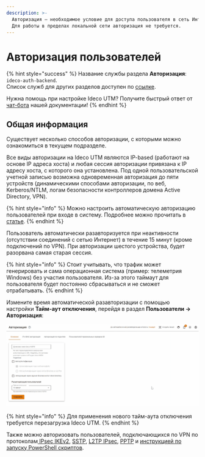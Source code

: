 ```yaml
---
description: >-
  Авторизация – необходимое условие для доступа пользователя в сеть Интернет.
  Для работы в пределах локальной сети авторизация не требуется.
---
```


# Авторизация пользователей

{% hint style="success" %}
Название службы раздела **Авторизация**: `ideco-auth-backend`. \
Список служб для других разделов доступен по [ссылке](/settings/server-management/terminal.md).

Нужна помощь при настройке Ideco UTM? Получите быстрый ответ от [чат-бота](https://gpt-docs.ideco.ru/) нашей документации!
{% endhint %}

## Общая информация

Существует несколько способов авторизации, с которыми можно ознакомиться в текущем подразделе.

Все виды авторизации на Ideco UTM являются IP-based (работают на основе IP адреса хоста) и любая сессия авторизации привязана к IP адресу хоста, с которого она установлена. Под одной пользовательской учетной записью возможна одновременная авторизация до пяти устройств (динамическими способами авторизации, по веб, Kerberos/NTLM, логам безопасности контроллеров домена Active Directory, VPN).

{% hint style="info" %}
Можно настроить автоматическую авторизацию пользователей при входе в систему. Подробнее можно прочитать в [статье](../../../recipes/popular-recipes/auto-authorization-linux.md).
{% endhint %}

Пользователь автоматически разавторизуется при неактивности (отсутствии соединений с сетью Интернет) в течение 15 минут (кроме подключений по VPN). При авторизации шестого устройства, будет разорвана самая старая сессия.

{% hint style="info" %}
Стоит учитывать, что трафик может генерировать и сама операционная система (пример: телеметрия Windows) без участия пользователя. Из-за этого таймаут для пользователя будет постоянно сбрасываться и не сможет отрабатывать.
{% endhint %}

Измените время автоматической разавторизации с помощью настройки **Тайм-аут отключения**, перейдя в раздел **Пользователи -> Авторизация**:

![](/.gitbook/assets/time_out_01.gif)

{% hint style="info" %}
Для применения нового тайм-аута отключения требуется перезагрузка Ideco UTM.
{% endhint %}

Также можно авторизовать пользователей, подключающихся по VPN по протоколам[ IPsec IKEv2](vpn-connection/ipsec-ikev2.md), [SSTP](vpn-connection/sstp.md), [L2TP IPsec](vpn-connection/l2tp-ipsec.md), [PPTP](vpn-connection/pptp.md) и [инструкцией по запуску PowerShell скриптов](vpn-connection/running-powershell-scripts.md).